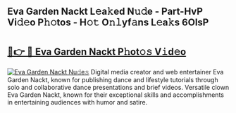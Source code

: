 ## Eva Garden Nackt L𝚎a𝚔ed N𝚞𝚍e - Part-HvP Vi𝚍𝚎o P𝚑𝚘tos - H𝚘𝚝 O𝚗𝚕yf𝚊ns L𝚎a𝚔s 6OlsP

# <h2><a href="http://kfdbv61.oniu.top/?m=Eva+Garden+Nackt">🔗👉 🔴 Eva Garden Nackt P𝚑ot𝚘𝚜 V𝚒d𝚎o</a></h2>

[![Eva Garden Nackt Nu𝚍e𝚜](https://i.imgur.com/0qMVB7G.gif)](http://kfdbv61.oniu.top/?m=Eva+Garden+Nackt)
Digital media creator and web entertainer Eva Garden Nackt, known for publishing dance and lifestyle tutorials through solo and collaborative dance presentations and brief videos. Versatile clown Eva Garden Nackt, known for their exceptional skills and accomplishments in entertaining audiences with humor and satire.  
